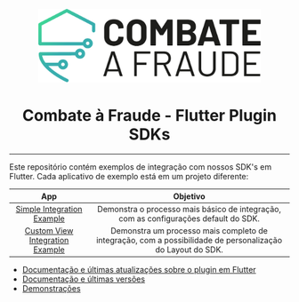 <div align="center">
  
  [<img width="400px" src="/resources/combateafraude_logo.png?raw=true">](https://combateafraude.com)


  # Combate à Fraude - Flutter Plugin SDKs
</div>

<hr>

Este repositório contém exemplos de integração com nossos SDK's em Flutter. Cada aplicativo de exemplo está em um projeto diferente:

| App | Objetivo |
| :--: | :--: |
| [Simple Integration Example](https://github.com/combateafraude/Flutter_Examples/tree/main/simple_integration) | Demonstra o processo mais básico de integração, com as configurações default do SDK. |
| [Custom View Integration Example](https://github.com/combateafraude/Flutter_Examples/tree/main/custom_view_integration) | Demonstra um processo mais completo de integração, com a possibilidade de personalização do Layout do SDK. |


- [Documentação e últimas atualizações sobre o plugin em Flutter](https://github.com/combateafraude/Flutter)
- [Documentação e últimas versões](https://docs.combateafraude.com/docs/mobile/introduction/home/)
- [Demonstrações](https://www.youtube.com/channel/UCTiFK4bKZdSY1yBFAIbrADg)
